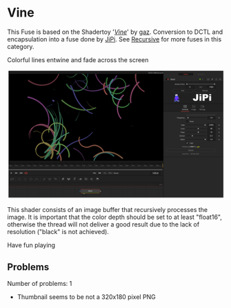 # Vine

This Fuse is based on the Shadertoy '_[Vine](https://www.shadertoy.com/view/XldSz7)_' by [gaz](https://www.shadertoy.com/user/gaz). Conversion to DCTL and encapsulation into a fuse done by [JiPi](../../Site/Profiles/JiPi.md). See [Recursive](README.md) for more fuses in this category.

<!-- +++ DO NOT REMOVE THIS COMMENT +++ DO NOT ADD OR EDIT ANY TEXT BEFORE THIS LINE +++ IT WOULD BE A REALLY BAD IDEA +++ -->

Colorful lines entwine and fade across the screen

[![Vine](Vine_screenshot.png)](Vine.fuse)

This shader consists of an image buffer that recursively processes the image. It is important that the color depth should be set to at least "float16", otherwise the thread will not deliver a good result due to the lack of resolution ("black" is not achieved).

Have fun playing

<!-- +++ DO NOT REMOVE THIS COMMENT +++ DO NOT EDIT ANY TEXT THAT COMES AFTER THIS LINE +++ TRUST ME: JUST DON'T DO IT +++ -->

## Problems

Number of problems: 1

- Thumbnail seems to be not a 320x180 pixel PNG



